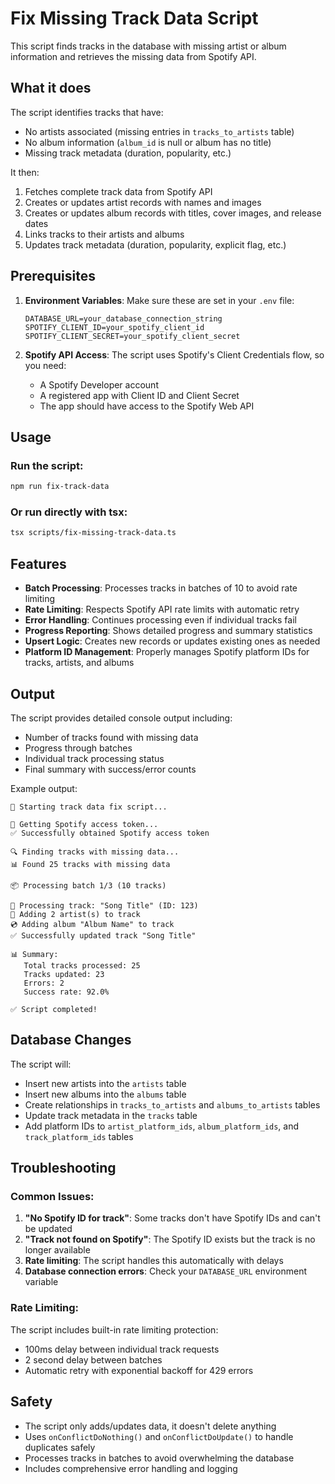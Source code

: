 # Fix Missing Track Data Script

This script finds tracks in the database with missing artist or album information and retrieves the missing data from Spotify API.

## What it does

The script identifies tracks that have:
- No artists associated (missing entries in `tracks_to_artists` table)
- No album information (`album_id` is null or album has no title)
- Missing track metadata (duration, popularity, etc.)

It then:
1. Fetches complete track data from Spotify API
2. Creates or updates artist records with names and images
3. Creates or updates album records with titles, cover images, and release dates
4. Links tracks to their artists and albums
5. Updates track metadata (duration, popularity, explicit flag, etc.)

## Prerequisites

1. **Environment Variables**: Make sure these are set in your `.env` file:
   ```
   DATABASE_URL=your_database_connection_string
   SPOTIFY_CLIENT_ID=your_spotify_client_id
   SPOTIFY_CLIENT_SECRET=your_spotify_client_secret
   ```

2. **Spotify API Access**: The script uses Spotify's Client Credentials flow, so you need:
   - A Spotify Developer account
   - A registered app with Client ID and Client Secret
   - The app should have access to the Spotify Web API

## Usage

### Run the script:
```bash
npm run fix-track-data
```

### Or run directly with tsx:
```bash
tsx scripts/fix-missing-track-data.ts
```

## Features

- **Batch Processing**: Processes tracks in batches of 10 to avoid rate limiting
- **Rate Limiting**: Respects Spotify API rate limits with automatic retry
- **Error Handling**: Continues processing even if individual tracks fail
- **Progress Reporting**: Shows detailed progress and summary statistics
- **Upsert Logic**: Creates new records or updates existing ones as needed
- **Platform ID Management**: Properly manages Spotify platform IDs for tracks, artists, and albums

## Output

The script provides detailed console output including:
- Number of tracks found with missing data
- Progress through batches
- Individual track processing status
- Final summary with success/error counts

Example output:
```
🚀 Starting track data fix script...

🔑 Getting Spotify access token...
✅ Successfully obtained Spotify access token

🔍 Finding tracks with missing data...
📊 Found 25 tracks with missing data

📦 Processing batch 1/3 (10 tracks)

🎵 Processing track: "Song Title" (ID: 123)
👥 Adding 2 artist(s) to track
💿 Adding album "Album Name" to track
✅ Successfully updated track "Song Title"

📊 Summary:
   Total tracks processed: 25
   Tracks updated: 23
   Errors: 2
   Success rate: 92.0%

✅ Script completed!
```

## Database Changes

The script will:
- Insert new artists into the `artists` table
- Insert new albums into the `albums` table
- Create relationships in `tracks_to_artists` and `albums_to_artists` tables
- Update track metadata in the `tracks` table
- Add platform IDs to `artist_platform_ids`, `album_platform_ids`, and `track_platform_ids` tables

## Troubleshooting

### Common Issues:

1. **"No Spotify ID for track"**: Some tracks don't have Spotify IDs and can't be updated
2. **"Track not found on Spotify"**: The Spotify ID exists but the track is no longer available
3. **Rate limiting**: The script handles this automatically with delays
4. **Database connection errors**: Check your `DATABASE_URL` environment variable

### Rate Limiting:
The script includes built-in rate limiting protection:
- 100ms delay between individual track requests
- 2 second delay between batches
- Automatic retry with exponential backoff for 429 errors

## Safety

- The script only adds/updates data, it doesn't delete anything
- Uses `onConflictDoNothing()` and `onConflictDoUpdate()` to handle duplicates safely
- Processes tracks in batches to avoid overwhelming the database
- Includes comprehensive error handling and logging
